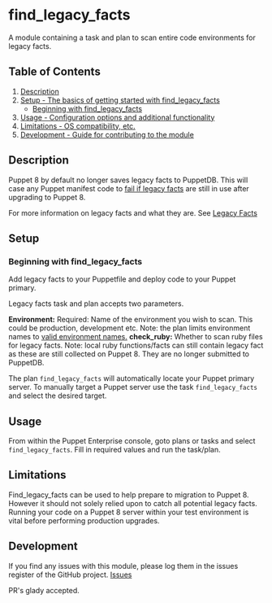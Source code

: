 # find_legacy_facts

A module containing a task and plan to scan entire code environments for legacy facts. 

## Table of Contents

1. [Description](#description)
1. [Setup - The basics of getting started with find_legacy_facts](#setup)
    * [Beginning with find_legacy_facts](#beginning-with-find_legacy_facts)
1. [Usage - Configuration options and additional functionality](#usage)
1. [Limitations - OS compatibility, etc.](#limitations)
1. [Development - Guide for contributing to the module](#development)

## Description

Puppet 8 by default no longer saves legacy facts to PuppetDB. This will case any Puppet manifest code to [fail if legacy facts][4] are still in use after upgrading to Puppet 8.

For more information on legacy facts and what they are. See [Legacy Facts][1]

## Setup

### Beginning with find_legacy_facts

Add legacy facts to your Puppetfile and deploy code to your Puppet primary.

Legacy facts task and plan accepts two parameters. 

**Environment:** Required: Name of the environment you wish to scan. This could be production, development etc. Note: the plan limits environment names to [valid environment names.][2]
**check_ruby:** Whether to scan ruby files for legacy facts. Note: local ruby functions/facts can still contain legacy fact as these are still collected on Puppet 8. They are no longer submitted to PuppetDB. 

The plan `find_legacy_facts` will automatically locate your Puppet primary server. To manually target a Puppet server use the task `find_legacy_facts` and select the desired target. 

## Usage

From within the Puppet Enterprise console, goto plans or tasks and select `find_legacy_facts`. Fill in required values and run the task/plan.


## Limitations

Find_legacy_facts can be used to help prepare to migration to Puppet 8. However it should not solely relied upon to catch all potential legacy facts. Running your code on a Puppet 8 server within your test environment is vital before performing production upgrades.

## Development

If you find any issues with this module, please log them in the issues register of the GitHub project. [Issues][3]

PR's glady accepted. 

[1]: https://www.puppet.com/docs/puppet/8/core_facts.html#legacy-facts
[2]: https://www.puppet.com/docs/puppet/latest/lang_reserved.html#lang_acceptable_char-environment-names
[3]: https://github.com/benjamin-robertson/find_legacy_facts/issues
[4]: https://www.puppet.com/docs/puppet/8/upgrading-from-puppet7-to-puppet8#upgrading-from-puppet7-to-puppet8-legacy-facts-deprecation
